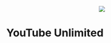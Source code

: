 <p align="center">
  <img src="https://github.com/schriker/yt-unlimited/blob/master/assets/icon.svg"/>
</p>

# YouTube Unlimited